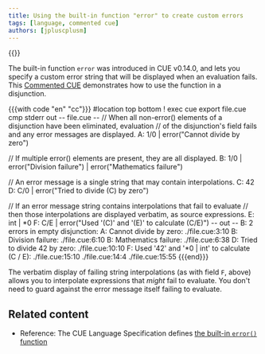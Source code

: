 ```yaml
---
title: Using the built-in function "error" to create custom errors
tags: [language, commented cue]
authors: [jpluscplusm]
---
```

{{<sidenote text="Requires CUE v0.14.0 or later" >}}

The built-in function `error` was introduced in CUE v0.14.0, and lets you
specify a custom error string that will be displayed when an evaluation fails.
This [Commented CUE]({{<relref"docs/howto/about-commented-cue-guides">}})
demonstrates how to use the function in a disjunction.

{{{with code "en" "cc"}}}
#location top bottom
! exec cue export file.cue
cmp stderr out
-- file.cue --
// When all non-error() elements of a disjunction have been eliminated, evaluation
// of the disjunction's field fails and any error messages are displayed.
A: 1/0 | error("Cannot divide by zero")

// If multiple error() elements are present, they are all displayed.
B: 1/0 | error("Division failure") | error("Mathematics failure")

// An error message is a single string that may contain interpolations.
C: 42
D: C/0 | error("Tried to divide \(C) by zero")

// If an error message string contains interpolations that fail to evaluate
// then those interpolations are displayed verbatim, as source expressions.
E: int | *0
F: C/E | error("Used '\(C)' and '\(E)' to calculate \(C/E)")
-- out --
B: 2 errors in empty disjunction:
A: Cannot divide by zero:
    ./file.cue:3:10
B: Division failure:
    ./file.cue:6:10
B: Mathematics failure:
    ./file.cue:6:38
D: Tried to divide 42 by zero:
    ./file.cue:10:10
F: Used '42' and '*0 | int' to calculate (C / E):
    ./file.cue:15:10
    ./file.cue:14:4
    ./file.cue:15:55
{{{end}}}

The verbatim display of failing string interpolations (as with field `F`,
above) allows you to interpolate expressions that *might* fail to evaluate.
You don't need to guard against the error message itself failing to evaluate.

## Related content

- Reference: The CUE Language Specification defines
  [the built-in `error()` function]({{<relref"docs/reference/spec/#error">}})
